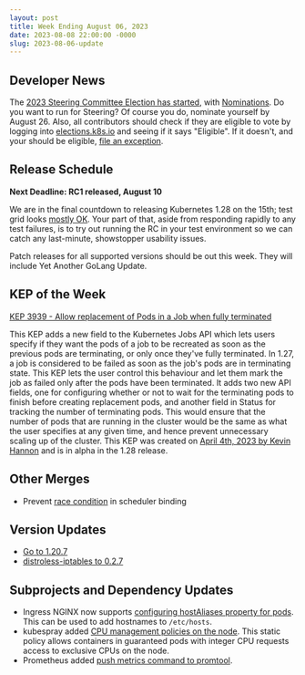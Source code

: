 ```yaml
---
layout: post
title: Week Ending August 06, 2023
date: 2023-08-08 22:00:00 -0000
slug: 2023-08-06-update
---
```


## Developer News

The [2023 Steering Committee Election has started](https://github.com/kubernetes/community/tree/master/elections/steering/2023), with [Nominations](https://github.com/kubernetes/community/tree/master/elections/steering/2023#candidacy-process).  Do you want to run for Steering?  Of course you do, nominate yourself by August 26.  Also, all contributors should check if they are eligible to vote by logging into [elections.k8s.io](https://elections.k8s.io/app/elections/steering---2023) and seeing if it says "Eligible".  If it doesn't, and your should be eligible, [file an exception](https://elections.k8s.io/app/elections/steering---2023/exception).

## Release Schedule

**Next Deadline: RC1 released, August 10**

We are in the final countdown to releasing Kubernetes 1.28 on the 15th; test grid looks [mostly OK](https://testgrid.k8s.io/sig-release-1.28-blocking).  Your part of that, aside from responding rapidly to any test failures, is to try out running the RC in your test environment so we can catch any last-minute, showstopper usability issues.

Patch releases for all supported versions should be out this week.  They will include Yet Another GoLang Update.

## KEP of the Week

[KEP 3939 - Allow replacement of Pods in a Job when fully terminated](https://github.com/kubernetes/enhancements/tree/master/keps/sig-apps/3939-allow-replacement-when-fully-terminated)

This KEP adds a new field to the Kubernetes Jobs API which lets users specify if they want the pods of a job to be recreated as soon as the previous pods are terminating, or only once they've fully terminated. In 1.27, a job is considered to be failed as soon as the job's pods are in terminating state. This KEP lets the user control this behaviour and let them mark the job as failed only after the pods have been terminated. It adds two new API fields, one for configuring whether or not to wait for the terminating pods to finish before creating replacement pods, and another field in Status for tracking the number of terminating pods. This would ensure that the number of pods that are running in the cluster would be the same as what the user specifies at any given time, and hence prevent unnecessary scaling up of the cluster. This KEP was created on [April 4th, 2023 by Kevin Hannon](https://github.com/kubernetes/enhancements/issues/3939) and is in alpha in the 1.28 release.

## Other Merges

* Prevent [race condition](https://github.com/kubernetes/kubernetes/pull/119729) in scheduler binding


## Version Updates

* [Go to 1.20.7](https://github.com/kubernetes/kubernetes/pull/119804)
* [distroless-iptables to 0.2.7](https://github.com/kubernetes/kubernetes/pull/119818)

## Subprojects and Dependency Updates

- Ingress NGINX now supports [configuring hostAliases property for pods](https://github.com/kubernetes/ingress-nginx/pull/10180). This can be used to add hostnames to `/etc/hosts`.
- kubespray added [CPU management policies on the node](https://github.com/kubernetes-sigs/kubespray/pull/10309). This static policy allows containers in guaranteed pods with integer CPU requests access to exclusive CPUs on the node.
- Prometheus added [push metrics command to promtool](https://github.com/prometheus/prometheus/pull/12299).
